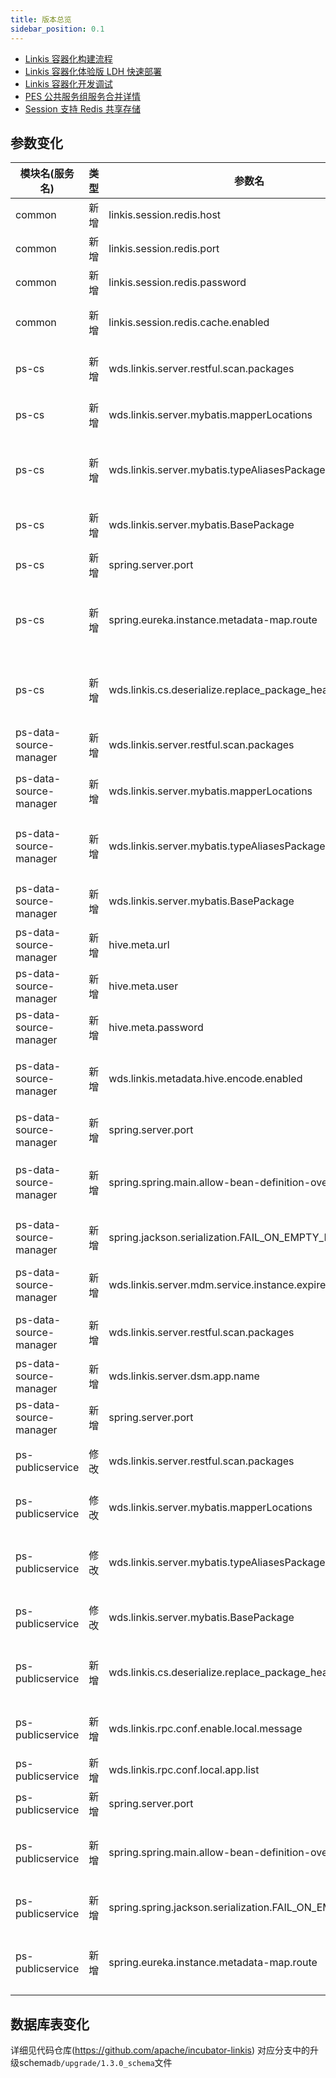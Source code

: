 ```yaml
---
title: 版本总览
sidebar_position: 0.1
--- 
```

- [Linkis 容器化构建流程](/development/build-docker.md)
- [Linkis 容器化体验版 LDH 快速部署](/deployment/deploy-to-kubernetes.md)
- [Linkis 容器化开发调试](/development/debug-with-helm-charts.md)
- [PES 公共服务组服务合并详情](/blog/2022/10/09/linkis-service-merge)
- [Session 支持 Redis 共享存储](/user-guide/sso-with-redis.md)


## 参数变化 

| 模块名(服务名)| 类型  |     参数名                                                | 默认值             | 描述                                                    |
| ----------- | ----- | -------------------------------------------------------- | ---------------- | ------------------------------------------------------- |
| common | 新增 |linkis.session.redis.host| 127.0.0.1 | redis连接地址 |
| common | 新增 |linkis.session.redis.port| 6379 | redis连接端口 |
| common | 新增 |linkis.session.redis.password| test123 | redis连接密码 |
| common | 新增 |linkis.session.redis.cache.enabled| false | redis sso 开关 |
| ps-cs | 新增 | wds.linkis.server.restful.scan.packages | org.apache.linkis.cs.server.restful | restful包扫描路径 |
| ps-cs | 新增 | wds.linkis.server.mybatis.mapperLocations | classpath*:org/apache/linkis/cs/persistence/dao/impl/*.xml | mapper扫描路径 |
| ps-cs | 新增 | wds.linkis.server.mybatis.typeAliasesPackage | org.apache.linkis.cs.persistence.entity | 数据表映射实体类包路径 |
| ps-cs | 新增 | wds.linkis.server.mybatis.BasePackage | org.apache.linkis.cs.persistence.dao | Mybatis 包扫描路径 |
| ps-cs | 新增 | spring.server.port | 9108 | 服务端口 |
| ps-cs | 新增 | spring.eureka.instance.metadata-map.route | cs_1_dev | ps-cs路由前缀(必须以cs_打头) |
| ps-cs | 新增 | wds.linkis.cs.deserialize.replace_package_header.enable |  false | 反序列化时是否替换包头部 |
| ps-data-source-manager | 新增 | wds.linkis.server.restful.scan.packages | org.apache.linkis.datasourcemanager.core.restful | restful包扫描路径 |
| ps-data-source-manager | 新增 | wds.linkis.server.mybatis.mapperLocations | classpath:org/apache/linkis/datasourcemanager/core/dao/mapper/*.xml | mapper扫描路径 |
| ps-data-source-manager | 新增 | wds.linkis.server.mybatis.typeAliasesPackage | org.apache.linkis.datasourcemanager.common.domain,org.apache.linkis.datasourcemanager.core.vo | 数据表映射实体类包路径 |
| ps-data-source-manager | 新增 | wds.linkis.server.mybatis.BasePackage | org.apache.linkis.datasourcemanager.core.dao | Mybatis 包扫描路径 |
| ps-data-source-manager | 新增 | hive.meta.url | None | hive连接地址 |
| ps-data-source-manager | 新增 | hive.meta.user | None | hive连接用户 |
| ps-data-source-manager | 新增 | hive.meta.password | None | hive连接密码 |
| ps-data-source-manager | 新增 | wds.linkis.metadata.hive.encode.enabled | false | 是否启用BASE64编解码 |
| ps-data-source-manager | 新增 | spring.server.port | 9109 | 服务端口 |
| ps-data-source-manager | 新增 | spring.spring.main.allow-bean-definition-overriding | true | 是否允许Bean定义覆盖 |
| ps-data-source-manager | 新增 | spring.jackson.serialization.FAIL_ON_EMPTY_BEANS | false | 是否允许空beans |
| ps-data-source-manager | 新增 | wds.linkis.server.mdm.service.instance.expire-in-seconds | 1800 | 服务实例过期时间 |
| ps-data-source-manager | 新增 | wds.linkis.server.restful.scan.packages | org.apache.linkis.metadata.query.server.restful | restful包扫描路径 |
| ps-data-source-manager | 新增 | wds.linkis.server.dsm.app.name | linkis-ps-data-source-manager | 服务名称 |
| ps-data-source-manager | 新增 | spring.server.port | 9110 | 服务端口 |
| ps-publicservice | 修改 | wds.linkis.server.restful.scan.packages | org.apache.linkis.cs.server.restful,org.apache.linkis.datasourcemanager.core.restful,org.apache.linkis.metadata.query.server.restful,org.apache.linkis.jobhistory.restful,org.apache.linkis.variable.restful,org.apache.linkis.configuration.restful,org.apache.linkis.udf.api,org.apache.linkis.filesystem.restful,org.apache.linkis.filesystem.restful,org.apache.linkis.instance.label.restful,org.apache.linkis.metadata.restful.api,org.apache.linkis.cs.server.restful,org.apache.linkis.bml.restful,org.apache.linkis.errorcode.server.restful | restful包扫描路径 |
|ps-publicservice|修改|wds.linkis.server.mybatis.mapperLocations|classpath*:org/apache/linkis/cs/persistence/dao/impl/*.xml,classpath:org/apache/linkis/datasourcemanager/core/dao/mapper/*.xml,classpath:org/apache/linkis/jobhistory/dao/impl/*.xml,classpath:org/apache/linkis/variable/dao/impl/*.xml,classpath:org/apache/linkis/configuration/dao/impl/*.xml,classpath:org/apache/linkis/udf/dao/impl/*.xml,classpath:org/apache/linkis/instance/label/dao/impl/*.xml,classpath:org/apache/linkis/metadata/hive/dao/impl/*.xml,org/apache/linkis/metadata/dao/impl/*.xml,classpath:org/apache/linkis/bml/dao/impl/*.xml|mapper扫描路径|
|ps-publicservice|修改|wds.linkis.server.mybatis.typeAliasesPackage|org.apache.linkis.cs.persistence.entity,org.apache.linkis.datasourcemanager.common.domain,org.apache.linkis.datasourcemanager.core.vo,org.apache.linkis.configuration.entity,org.apache.linkis.jobhistory.entity,org.apache.linkis.udf.entity,org.apache.linkis.variable.entity,org.apache.linkis.instance.label.entity,org.apache.linkis.manager.entity,org.apache.linkis.metadata.domain,org.apache.linkis.bml.entity| 数据表映射实体类包路径 |
|ps-publicservice|修改|wds.linkis.server.mybatis.BasePackage|org.apache.linkis.cs.persistence.dao,org.apache.linkis.datasourcemanager.core.dao,org.apache.linkis.jobhistory.dao,org.apache.linkis.variable.dao,org.apache.linkis.configuration.dao,org.apache.linkis.udf.dao,org.apache.linkis.instance.label.dao,org.apache.linkis.metadata.hive.dao,org.apache.linkis.metadata.dao,org.apache.linkis.bml.dao,org.apache.linkis.errorcode.server.dao,org.apache.linkis.publicservice.common.lock.dao|  Mybatis 包扫描路径 |
| ps-publicservice | 新增 | wds.linkis.cs.deserialize.replace_package_header.enable | false | 反序列化时是否替换包头部 |
| ps-publicservice | 新增 | wds.linkis.rpc.conf.enable.local.message | true | 是否启用本地消息 |
| ps-publicservice | 新增 | wds.linkis.rpc.conf.local.app.list | linkis-ps-publicservice | 本地应用列表 |
| ps-publicservice | 新增 | spring.server.port | 9105 | 服务端口 |
| ps-publicservice | 新增 | spring.spring.main.allow-bean-definition-overriding | true | 是否允许Bean定义覆盖 |
| ps-publicservice | 新增 | spring.spring.jackson.serialization.FAIL_ON_EMPTY_BEANS | false | 是否允许空beans |
| ps-publicservice | 新增 | spring.eureka.instance.metadata-map.route | cs_1_dev | 路由前缀(必须以cs_打头 |


## 数据库表变化 
详细见代码仓库(https://github.com/apache/incubator-linkis) 对应分支中的升级schema`db/upgrade/1.3.0_schema`文件
